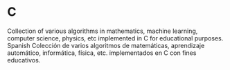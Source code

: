 # C
Collection of various algorithms in mathematics, machine learning, computer science, physics, etc implemented in C for educational purposes. Spanish Colección de varios algoritmos de matemáticas, aprendizaje automático, informática, física, etc. implementados en C con fines educativos.
